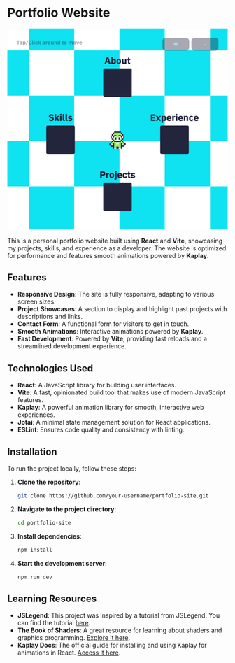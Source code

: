 # Portfolio Website

![Screenshot of project](./public/portfolio.png)

This is a personal portfolio website built using **React** and **Vite**, showcasing my projects, skills, and experience as a developer. The website is optimized for performance and features smooth animations powered by **Kaplay**.

## Features

- **Responsive Design**: The site is fully responsive, adapting to various screen sizes.
- **Project Showcases**: A section to display and highlight past projects with descriptions and links.
- **Contact Form**: A functional form for visitors to get in touch.
- **Smooth Animations**: Interactive animations powered by **Kaplay**.
- **Fast Development**: Powered by **Vite**, providing fast reloads and a streamlined development experience.

## Technologies Used

- **React**: A JavaScript library for building user interfaces.
- **Vite**: A fast, opinionated build tool that makes use of modern JavaScript features.
- **Kaplay**: A powerful animation library for smooth, interactive web experiences.
- **Jotai**: A minimal state management solution for React applications.
- **ESLint**: Ensures code quality and consistency with linting.

## Installation

To run the project locally, follow these steps:

1. **Clone the repository**:

   ```bash
   git clone https://github.com/your-username/portfolio-site.git
   ```

2. **Navigate to the project directory**:

   ```bash
   cd portfolio-site
   ```

3. **Install dependencies**:

   ```bash
   npm install
   ```

4. **Start the development server**:

   ```bash
   npm run dev
   ```

## Learning Resources

- **JSLegend**: This project was inspired by a tutorial from JSLegend. You can find the tutorial [here](https://jslegend.com).
- **The Book of Shaders**: A great resource for learning about shaders and graphics programming. [Explore it here](https://thebookofshaders.com/).
- **Kaplay Docs**: The official guide for installing and using Kaplay for animations in React. [Access it here](https://kaplayjs.com/guides/install/).
